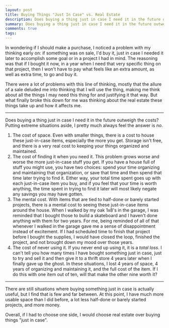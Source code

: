 ```yaml
---
layout: post
title: Buying Things "Just In Case" vs. Real Estate
description: Does buying a thing just in case I need it in the future outweigh the costs? Putting extreme situations aside, I pretty much always feel the answer is no.
summary: Does buying a thing just in case I need it in the future outweigh the costs? Putting extreme situations aside, I pretty much always feel the answer is no.
comments: true
tags: 
---
```


In wondering if I should make a purchase, I noticed a problem with my thinking early on: if something was on sale, I'd buy it, just in case I needed it later to accomplish some goal or in a project I had in mind. The reasoning was that if I bought it now, in a year when I need that very specific thing on that project, then I won't have to pay what feels like an extra amount, as well as extra time, to go and buy it. 

There were a lot of problems with this line of thinking, mostly that the allure of a sale deluded me into thinking that I will use the thing, making me think about all the things I may need this thing for and justifying it that way. But what finally broke this down for me was thinking about the real estate these things take up and how it affects me.

---

Does buying a thing just in case I need it in the future outweigh the costs? Putting extreme situations aside, I pretty much always feel the answer is *no*.

1. The cost of space. Even with smaller things, there is a cost to house these just-in-case items, especially the more you get. Storage isn't free, and there is a very real cost to keeping your things organized and maintained.
2. The cost of finding it when you need it. This problem grows worse and worse the more just-in-case stuff you get. If you have a house full of stuff you might use, you have two choices: spend your time organizing and maintaining that organization, or save that time and then spend that time later trying to find it. Either way, your total time spent goes up with each just-in-case item you buy, and if you feel that your time is worth anything, the time spent in trying to find it later will most likely negate any savings you may have gotten.
3. The mental cost. With items that are tied to half-done or barely started projects, there is a mental cost to seeing these just-in-case items around the house. When I walked by my oak 1x8's in the garage, I was reminded that I bought those to build a skateboard and I haven't done anything with them for two years. For me, being reminded of all of that whenever I walked in the garage gave me a sense of disappointment instead of excitement. If I had scheduled time to finish that project before I bought the supplies, I would have closed the loop, finished the project, and not brought down my mood over those years. 
4. The cost of never using it. If you never end up using it, it is a _total loss_. I can't tell you how many times I have bought something just in case, just to try and sell it and then give it to a thrift store 4 years later when I finally gave up the ghost. In these situations, I lost 4 years of space, 4 years of organizing and maintaining it, and the full cost of the item. If I do this with one item out of ten, will that make the other nine worth it?

---

There are still situations where buying something just in case is actually useful, but I find that is few and far between. At this point, I have much more usable space than I did before, a lot less half-done or barely started projects, and more money. 

Overall, if I had to choose one side, I would choose real estate over buying things "just in case".